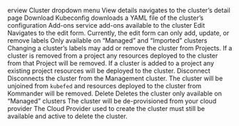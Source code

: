 erview
Cluster dropdown menu
View details
navigates to the cluster’s detail page
Download Kubeconfig
downloads a YAML file of the cluster’s configuration
Add-ons
service add-ons available to the cluster
Edit
Navigates to the edit form. Currently, the edit form can only add, update, or remove labels
Only available on “Managed” and “Imported” clusters
Changing a cluster’s labels may add or remove the cluster from Projects. If a cluster is removed from a project any resources deployed to the cluster from that Project will be removed. If a cluster is added to a project any existing project resources will be deployed to the cluster.
Disconnect
Disconnects the cluster from the Management cluster. 
The cluster will be unjoined from `kubefed` and resources deployed to the cluster from Kommander will be removed.
Delete
Deletes the cluster
only available on “Managed” clusters
The cluster will be de-provisioned from your cloud provider
The Cloud Provider used to create the cluster must still be available and active to delete the cluster.